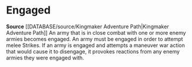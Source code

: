 ﻿# Engaged

**Source** [[DATABASE/source/Kingmaker Adventure Path|Kingmaker Adventure Path]]
An army that is in close combat with one or more enemy armies becomes engaged. An army must be engaged in order to attempt melee Strikes. If an army is engaged and attempts a maneuver war action that would cause it to disengage, it provokes reactions from any enemy armies they were engaged with.
